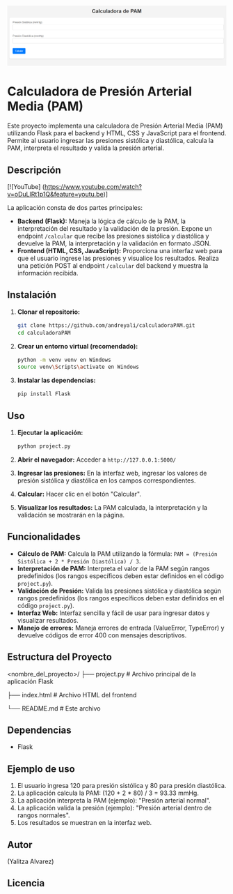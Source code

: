 ![Proyecto PAM](calculadoraPAM.png)
# Calculadora de Presión Arterial Media (PAM)

Este proyecto implementa una calculadora de Presión Arterial Media (PAM) utilizando Flask para el backend y HTML, CSS y JavaScript para el frontend.  Permite al usuario ingresar las presiones sistólica y diastólica, calcula la PAM, interpreta el resultado y valida la presión arterial.

## Descripción

[![YouTube] (https://www.youtube.com/watch?v=oDuLlRt1p1Q&feature=youtu.be)]

La aplicación consta de dos partes principales:

*   **Backend (Flask):**  Maneja la lógica de cálculo de la PAM, la interpretación del resultado y la validación de la presión. Expone un endpoint `/calcular` que recibe las presiones sistólica y diastólica y devuelve la PAM, la interpretación y la validación en formato JSON.
*   **Frontend (HTML, CSS, JavaScript):** Proporciona una interfaz web para que el usuario ingrese las presiones y visualice los resultados.  Realiza una petición POST al endpoint `/calcular` del backend y muestra la información recibida.

## Instalación

1.  **Clonar el repositorio:**
    ```bash
    git clone https://github.com/andreyali/calculadoraPAM.git
    cd calculadoraPAM
    ```

2.  **Crear un entorno virtual (recomendado):**
    ```bash
    python -m venv venv en Windows
    source venv\Scripts\activate en Windows
    ```

3.  **Instalar las dependencias:**
    ```bash
    pip install Flask
    ```

## Uso

1.  **Ejecutar la aplicación:**
    ```bash
    python project.py
    ```

2.  **Abrir el navegador:**  Acceder a `http://127.0.0.1:5000/`

3.  **Ingresar las presiones:**  En la interfaz web, ingresar los valores de presión sistólica y diastólica en los campos correspondientes.

4.  **Calcular:** Hacer clic en el botón "Calcular".

5.  **Visualizar los resultados:**  La PAM calculada, la interpretación y la validación se mostrarán en la página.

## Funcionalidades

*   **Cálculo de PAM:** Calcula la PAM utilizando la fórmula: `PAM = (Presión Sistólica + 2 * Presión Diastólica) / 3`.
*   **Interpretación de PAM:**  Interpreta el valor de la PAM según rangos predefinidos (los rangos específicos deben estar definidos en el código `project.py`).
*   **Validación de Presión:**  Valida las presiones sistólica y diastólica según rangos predefinidos (los rangos específicos deben estar definidos en el código `project.py`).
*   **Interfaz Web:**  Interfaz sencilla y fácil de usar para ingresar datos y visualizar resultados.
*   **Manejo de errores:**  Maneja errores de entrada (ValueError, TypeError) y devuelve códigos de error 400 con mensajes descriptivos.

## Estructura del Proyecto

<nombre_del_proyecto>/
├── project.py      # Archivo principal de la aplicación Flask

├── index.html      # Archivo HTML del frontend

└── README.md       # Este archivo

## Dependencias

*   Flask

## Ejemplo de uso

1.  El usuario ingresa 120 para presión sistólica y 80 para presión diastólica.
2.  La aplicación calcula la PAM: (120 + 2 * 80) / 3 = 93.33 mmHg.
3.  La aplicación interpreta la PAM (ejemplo): "Presión arterial normal".
4.  La aplicación valida la presión (ejemplo): "Presión arterial dentro de rangos normales".
5.  Los resultados se muestran en la interfaz web.


## Autor

(Yalitza Alvarez)

## Licencia